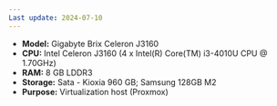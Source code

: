```yaml
---
Last update: 2024-07-10
---
```


- **Model:** Gigabyte Brix Celeron J3160
- **CPU:** Intel Celeron J3160 (4 x Intel(R) Core(TM) i3-4010U CPU @ 1.70GHz)
- **RAM:** 8 GB LDDR3
- **Storage:** Sata - Kioxia 960 GB;  Samsung 128GB M2
- **Purpose:** Virtualization host (Proxmox)

